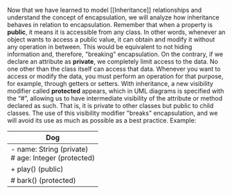 Now that we have learned to model [[Inheritance]] relationships and understand the concept of encapsulation, we will analyze how inheritance behaves in relation to encapsulation. Remember that when a property is **public**, it means it is accessible from any class. In other words, whenever an object wants to access a public value, it can obtain and modify it without any operation in between. This would be equivalent to not hiding information and, therefore, "breaking" encapsulation. 
On the contrary, if we declare an attribute as **private**, we completely limit access to the data. No one other than the class itself can access that data. Whenever you want to access or modify the data, you must perform an operation for that purpose, for example, through getters or setters. With inheritance, a new visibility modifier called **protected** appears, which in UML diagrams is specified with the “#”, allowing us to have intermediate visibility of the attribute or method declared as such. That is, it is private to other classes but public to child classes. The use of this visibility modifier "breaks" encapsulation, and we will avoid its use as much as possible as a best practice.
Example:

| Dog                                                    |
| ------------------------------------------------------ |
| - name: String (private)<br># age: Integer (protected) |
| + play() (public)                                      |
| # bark() (protected)                                   |
